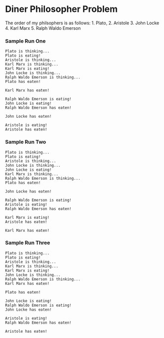 # Diner Philosopher Problem

The order of my philsophers is as follows:
    1. Plato,
    2. Aristole
    3. John Locke
    4. Karl Marx
    5. Ralph Waldo Emerson

### Sample Run One
```
Plato is thinking...
Plato is eating!
Aristole is thinking...
Karl Marx is thinking...
Karl Marx is eating!
John Locke is thinking...
Ralph Waldo Emerson is thinking...
Plato has eaten!

Karl Marx has eaten!

Ralph Waldo Emerson is eating!
John Locke is eating!
Ralph Waldo Emerson has eaten!

John Locke has eaten!

Aristole is eating!
Aristole has eaten!
```

### Sample Run Two
```
Plato is thinking...
Plato is eating!
Aristole is thinking...
John Locke is thinking...
John Locke is eating!
Karl Marx is thinking...
Ralph Waldo Emerson is thinking...
Plato has eaten!

John Locke has eaten!

Ralph Waldo Emerson is eating!
Aristole is eating!
Ralph Waldo Emerson has eaten!

Karl Marx is eating!
Aristole has eaten!

Karl Marx has eaten!
```

### Sample Run Three
```
Plato is thinking...
Plato is eating!
Aristole is thinking...
Karl Marx is thinking...
Karl Marx is eating!
John Locke is thinking...
Ralph Waldo Emerson is thinking...
Karl Marx has eaten!

Plato has eaten!

John Locke is eating!
Ralph Waldo Emerson is eating!
John Locke has eaten!

Aristole is eating!
Ralph Waldo Emerson has eaten!

Aristole has eaten!
```


